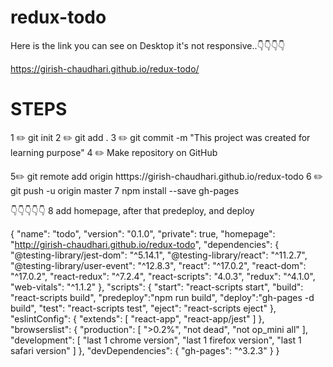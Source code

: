 # redux-todo
Here is the link you can see on Desktop it's not responsive..👇👇👇👇

https://girish-chaudhari.github.io/redux-todo/


# STEPS
 1 ✏️ git init
 2 ✏️ git add .
 3 ✏️ git commit -m "This project was created for learning purpose"
 4 ✏️ Make repository on GitHub

 5✏️ git remote add origin htttps://girish-chaudhari.github.io/redux-todo
 6 ✏️ git push -u origin master
 7 npm install --save gh-pages 

👇👇👇👇👇
 8 add homepage,
  after that predeploy, and deploy

{
  "name": "todo",
  "version": "0.1.0",
  "private": true,
  "homepage": "http://girish-chaudhari.github.io/redux-todo",
  "dependencies": {
    "@testing-library/jest-dom": "^5.14.1",
    "@testing-library/react": "^11.2.7",
    "@testing-library/user-event": "^12.8.3",
    "react": "^17.0.2",
    "react-dom": "^17.0.2",
    "react-redux": "^7.2.4",
    "react-scripts": "4.0.3",
    "redux": "^4.1.0",
    "web-vitals": "^1.1.2"
  },
  "scripts": {
    "start": "react-scripts start",
    "build": "react-scripts build",
    "predeploy":"npm run build",
    "deploy":"gh-pages -d build",
    "test": "react-scripts test",
    "eject": "react-scripts eject"
  },
  "eslintConfig": {
    "extends": [
      "react-app",
      "react-app/jest"
    ]
  },
  "browserslist": {
    "production": [
      ">0.2%",
      "not dead",
      "not op_mini all"
    ],
    "development": [
      "last 1 chrome version",
      "last 1 firefox version",
      "last 1 safari version"
    ]
  },
  "devDependencies": {
    "gh-pages": "^3.2.3"
  }
}

